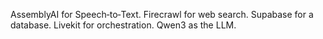 ​AssemblyAI for Speech‐to‐Text.
​Firecrawl for web search.
Supabase for a database.
Livekit for orchestration.
Qwen3 as the LLM.